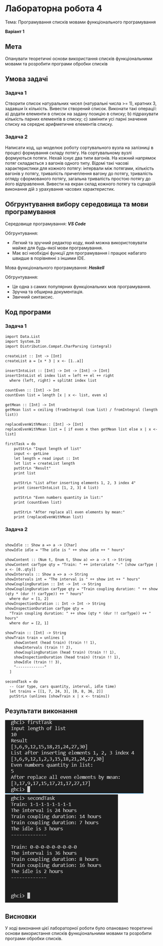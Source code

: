 # Лабораторна робота 4

Тема: Програмування списків мовами функціонального програмування

**Варіант 1**

## Мета

Опанувати теоретичні основи використання списків функціональними мовами та розробити програми обробки списків

## Умова задачі

### Задача 1
Створити список натуральних чисел (натуральні числа >= 1), кратних 3, задавши їх кількість. Вивести створений список. Виконати такі операції: 
a)	додати елементи в список на задану позицію в списку;
b)	підрахувати кількість парних елементів в списку;
c)	замінити усі парні значення списку на середнє арифметичне елементів списку.  

### Задача 2
Написати код, що моделює роботу сортувального вузла на залізниці в процесі формування складу потягу. На сортувальному вузлі формуються потяги. Нехай існує два типи вагонів. На кожний напрямок потяг складається з вагонів одного типу. Відомі такі часові характеристики для кожного потягу: інтервали між потягами, кількість вагонів у потягу, тривалість причеплення вагону до потягу, тривалість огляду сформованого потягу, загальна тривалість простою потягу до його відправлення. Вивести на екран склад кожного потягу та сценарій виконання дій з урахування часових характеристик.

## Обгрунтування вибору середовища та мови програмування

Середовище програмування: ***VS Code***

Обгрунтування:

- Легкий та зручний редактор коду, який можна використовувати майже для будь-якої мови програмування.
- Має всі необхідні функції для програмування і працює набагато швидше в порівнянні з іншими IDE.

Мова функціонального програмування: ***Haskell***

Обгрунтування:

- Це одна з самих популярних функціональних мов програмування.
- Зручна та обширна документація.
- Звичний синтаксис.

## Код програми

### Задача 1
```
import Data.List
import System.IO
import Distribution.Compat.CharParsing (integral)

createList :: Int -> [Int]
createList a = [x * 3 | x <- [1..a]]

insertIntoList :: [Int] -> Int -> [Int] -> [Int]
insertIntoList el index list = left ++ el ++ right
  where (left, right) = splitAt index list

countEven :: [Int] -> Int
countEven list = length [x | x <- list, even x]

getMean :: [Int] -> Int
getMean list = ceiling (fromIntegral (sum list) / fromIntegral (length list))

replaceEvenWithMean:: [Int] -> [Int]
replaceEvenWithMean list = [ if even x then getMean list else x | x <- list]

firstTask = do
    putStrLn "Input length of list"
    input <- getLine
    let length = read input :: Int
    let list = createList length
    putStrLn "Result"
    print list
    
    putStrLn "List after inserting elements 1, 2, 3 index 4"
    print (insertIntoList [1, 2, 3] 4 list)

    putStrLn "Even numbers quantity in list:"
    print (countEven list)

    putStrLn "After replace all even elements by mean:"
    print (replaceEvenWithMean list)
```

### Задача 2
```

showIdle :: Show a => a -> [Char]
showIdle idle = "The idle is " ++ show idle ++ " hours"

showContent :: (Num t, Enum t, Show a) => a -> t -> String
showContent carType qty = "Train: " ++ intercalate "-" [show carType | x <- [0..qty]]
showIntervals :: Show a => a -> String
showIntervals int = "The interval is " ++ show int ++ " hours"
showCouplingDuration :: Int -> Int -> String
showCouplingDuration carType qty = "Train coupling duration: " ++ show (qty * (dur !! carType)) ++ " hours"
  where dur = [1, 2]
showInspectionDuration :: Int -> Int -> String
showInspectionDuration carType qty = 
  "Train coupling duration: " ++ show (qty * (dur !! carType)) ++ " hours"
  where dur = [2, 1]

showTrain :: [Int] -> String
showTrain train = unlines [
    showContent (head train) (train !! 1),
    showIntervals (train !! 2),
    showCouplingDuration (head train) (train !! 1),
    showInspectionDuration (head train) (train !! 1),
    showIdle (train !! 3),
    "-------------"
  ]

secondTask = do
  -- (car type, cars quantity, interval, idle time)
  let trains = [[1, 7, 24, 3], [0, 8, 36, 2]]
  putStrLn (unlines [showTrain x | x <- trains])

```

## Результати виконання
![Lab 4 Results](img/lab_4/lab_4_task_1_results.png)
![Lab 4 Results](img/lab_4/lab_4_task_2_results.png)

## Висновки

У ході виконання цієї лабораторної роботи було опановано теоретичні основи використання списків функціональними мовами та розробити програми обробки списків.